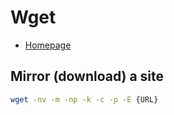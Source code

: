# Wget

- [Homepage](https://www.gnu.org/software/wget/)

## Mirror (download) a site

```sh
wget -nv -m -np -k -c -p -E {URL}
```
